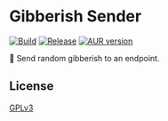 # Gibberish Sender

[![Build](https://github.com/database64128/gibberish-sender-go/actions/workflows/build.yml/badge.svg)](https://github.com/database64128/gibberish-sender-go/actions/workflows/build.yml)
[![Release](https://github.com/database64128/gibberish-sender-go/actions/workflows/release.yml/badge.svg)](https://github.com/database64128/gibberish-sender-go/actions/workflows/release.yml)
[![AUR version](https://img.shields.io/aur/version/gibberish-sender-go-git?label=gibberish-sender-go-git)](https://aur.archlinux.org/packages/gibberish-sender-go-git)

🍾 Send random gibberish to an endpoint.

## License

[GPLv3](LICENSE)
